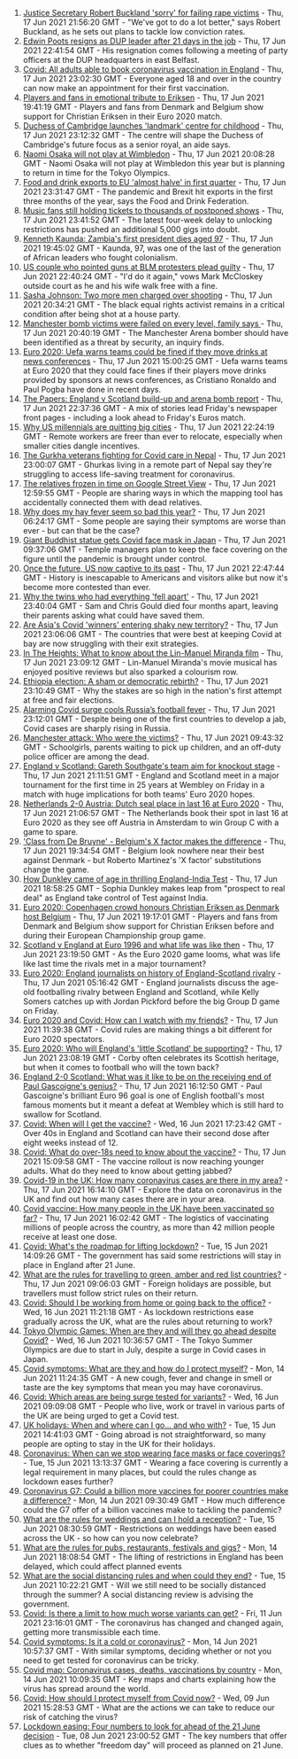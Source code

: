 1. [Justice Secretary Robert Buckland 'sorry' for failing rape victims](https://www.bbc.co.uk/news/uk-politics-57511425) - Thu, 17 Jun 2021 21:56:20 GMT - "We've got to do a lot better," says Robert Buckland, as he sets out plans to tackle low conviction rates.
2. [Edwin Poots resigns as DUP leader after 21 days in the job](https://www.bbc.co.uk/news/uk-england-essex-57521158) - Thu, 17 Jun 2021 22:41:54 GMT - His resignation comes following a meeting of party officers at the DUP headquarters in east Belfast.
3. [Covid: All adults able to book coronavirus vaccination in England](https://www.bbc.co.uk/news/uk-57517992) - Thu, 17 Jun 2021 23:02:30 GMT - Everyone aged 18 and over in the country can now make an appointment for their first vaccination.
4. [Players and fans in emotional tribute to Eriksen](https://www.bbc.co.uk/sport/football/57516321) - Thu, 17 Jun 2021 19:41:19 GMT - Players and fans from Denmark and Belgium show support for Christian Eriksen in their Euro 2020 match.
5. [Duchess of Cambridge launches 'landmark' centre for childhood](https://www.bbc.co.uk/news/uk-57511122) - Thu, 17 Jun 2021 23:12:32 GMT - The centre will shape the Duchess of Cambridge's future focus as a senior royal, an aide says.
6. [Naomi Osaka will not play at Wimbledon](https://www.bbc.co.uk/sport/tennis/57518628) - Thu, 17 Jun 2021 20:08:28 GMT - Naomi Osaka will not play at Wimbledon this year but is planning to return in time for the Tokyo Olympics.
7. [Food and drink exports to EU 'almost halve' in first quarter](https://www.bbc.co.uk/news/business-57518910) - Thu, 17 Jun 2021 23:31:47 GMT - The pandemic and Brexit hit exports in the first three months of the year, says the Food and Drink Federation.
8. [Music fans still holding tickets to thousands of postponed shows](https://www.bbc.co.uk/news/business-57514862) - Thu, 17 Jun 2021 23:41:52 GMT - The latest four-week delay to unlocking restrictions has pushed an additional 5,000 gigs into doubt.
9. [Kenneth Kaunda: Zambia's first president dies aged 97](https://www.bbc.co.uk/news/world-africa-57517729) - Thu, 17 Jun 2021 19:45:02 GMT - Kaunda, 97, was one of the last of the generation of African leaders who fought colonialism.
10. [US couple who pointed guns at BLM protesters plead guilty](https://www.bbc.co.uk/news/world-us-canada-57521756) - Thu, 17 Jun 2021 22:40:24 GMT - "I'd do it again," vows Mark McCloskey outside court as he and his wife walk free with a fine.
11. [Sasha Johnson: Two more men charged over shooting](https://www.bbc.co.uk/news/uk-england-london-57521355) - Thu, 17 Jun 2021 20:34:21 GMT - The black equal rights activist remains in a critical condition after being shot at a house party.
12. [Manchester bomb victims were failed on every level, family says ](https://www.bbc.co.uk/news/uk-england-manchester-57511079) - Thu, 17 Jun 2021 20:40:19 GMT - The Manchester Arena bomber should have been identified as a threat by security, an inquiry finds.
13. [Euro 2020: Uefa warns teams could be fined if they move drinks at news conferences](https://www.bbc.co.uk/sport/football/57517337) - Thu, 17 Jun 2021 15:00:25 GMT - Uefa warns teams at Euro 2020 that they could face fines if their players move drinks provided by sponsors at news conferences, as Cristiano Ronaldo and Paul Pogba have done in recent days.
14. [The Papers: England v Scotland build-up and arena bomb report](https://www.bbc.co.uk/news/blogs-the-papers-57521163) - Thu, 17 Jun 2021 22:37:36 GMT - A mix of stories lead Friday's newspaper front pages - including a look ahead to Friday's Euros match.
15. [Why US millennials are quitting big cities](https://www.bbc.co.uk/news/world-us-canada-57516592) - Thu, 17 Jun 2021 22:24:19 GMT - Remote workers are freer than ever to relocate, especially when smaller cities dangle incentives.
16. [The Gurkha veterans fighting for Covid care in Nepal](https://www.bbc.co.uk/news/world-asia-57517327) - Thu, 17 Jun 2021 23:00:07 GMT - Ghurkas living in a remote part of Nepal say they're struggling to access life-saving treatment for coronavirus.
17. [The relatives frozen in time on Google Street View](https://www.bbc.co.uk/news/technology-57511055) - Thu, 17 Jun 2021 12:59:55 GMT - People are sharing ways in which the mapping tool has accidentally connected them with dead relatives.
18. [Why does my hay fever seem so bad this year?](https://www.bbc.co.uk/news/newsbeat-57484580) - Thu, 17 Jun 2021 06:24:17 GMT - Some people are saying their symptoms are worse than ever - but can that be the case?
19. [Giant Buddhist statue gets Covid face mask in Japan](https://www.bbc.co.uk/news/world-asia-57511335) - Thu, 17 Jun 2021 09:37:06 GMT - Temple managers plan to keep the face covering on the figure until the pandemic is brought under control.
20. [Once the future, US now captive to its past](https://www.bbc.co.uk/news/world-us-canada-57517781) - Thu, 17 Jun 2021 22:47:44 GMT - History is inescapable to Americans and visitors alike but now it's become more contested than ever.
21. [Why the twins who had everything 'fell apart'](https://www.bbc.co.uk/news/uk-england-cambridgeshire-57088395) - Thu, 17 Jun 2021 23:40:04 GMT - Sam and Chris Gould died four months apart, leaving their parents asking what could have saved them.
22. [Are Asia's Covid 'winners' entering shaky new territory?](https://www.bbc.co.uk/news/world-asia-57492961) - Thu, 17 Jun 2021 23:06:06 GMT - The countries that were best at keeping Covid at bay are now struggling with their exit strategies.
23. [In The Heights: What to know about the Lin-Manuel Miranda film](https://www.bbc.co.uk/news/entertainment-arts-57356251) - Thu, 17 Jun 2021 23:09:12 GMT - Lin-Manuel Miranda's movie musical has enjoyed positive reviews but also sparked a colourism row.
24. [Ethiopia election: A sham or democratic rebirth?](https://www.bbc.co.uk/news/world-africa-57467645) - Thu, 17 Jun 2021 23:10:49 GMT - Why the stakes are so high in the nation's first attempt at free and fair elections.
25. [Alarming Covid surge cools Russia’s football fever](https://www.bbc.co.uk/news/world-europe-57511355) - Thu, 17 Jun 2021 23:12:01 GMT - Despite being one of the first countries to develop a jab, Covid cases are sharply rising in Russia.
26. [Manchester attack: Who were the victims?](https://www.bbc.co.uk/news/uk-40012738) - Thu, 17 Jun 2021 09:43:32 GMT - Schoolgirls, parents waiting to pick up children, and an off-duty police officer are among the dead.
27. [England v Scotland: Gareth Southgate's team aim for knockout stage](https://www.bbc.co.uk/sport/football/51197603) - Thu, 17 Jun 2021 21:11:51 GMT - England and Scotland meet in a major tournament for the first time in 25 years at Wembley on Friday in a match with huge implications for both teams' Euro 2020 hopes.
28. [Netherlands 2-0 Austria: Dutch seal place in last 16 at Euro 2020](https://www.bbc.co.uk/sport/football/51197582) - Thu, 17 Jun 2021 21:06:57 GMT - The Netherlands book their spot in last 16 at Euro 2020 as they see off Austria in Amsterdam to win Group C with a game to spare.
29. ['Class from De Bruyne' - Belgium's X factor makes the difference](https://www.bbc.co.uk/sport/football/57520900) - Thu, 17 Jun 2021 19:34:54 GMT - Belgium look nowhere near their best against Denmark - but Roberto Martinez's 'X factor' substitutions change the game.
30. [How Dunkley came of age in thrilling England-India Test](https://www.bbc.co.uk/sport/cricket/57516260) - Thu, 17 Jun 2021 18:58:25 GMT - Sophia Dunkley makes leap from "prospect to real deal" as England take control of Test against India.
31. [Euro 2020: Copenhagen crowd honours Christian Eriksen as Denmark host Belgium](https://www.bbc.co.uk/sport/av/football/57518496) - Thu, 17 Jun 2021 19:17:01 GMT - Players and fans from Denmark and Belgium show support for Christian Eriksen before and during their European Championship group game.
32. [Scotland v England at Euro 1996 and what life was like then](https://www.bbc.co.uk/news/newsbeat-57334461) - Thu, 17 Jun 2021 23:19:50 GMT - As the Euro 2020 game looms, what was life like last time the rivals met in a major tournament?
33. [Euro 2020: England journalists on history of England-Scotland rivalry](https://www.bbc.co.uk/sport/av/football/57505176) - Thu, 17 Jun 2021 05:16:42 GMT - England journalists discuss the age-old footballing rivalry between England and Scotland, while Kelly Somers catches up with Jordan Pickford before the big Group D game on Friday.
34. [Euro 2020 and Covid: How can I watch with my friends?](https://www.bbc.co.uk/news/uk-57386719) - Thu, 17 Jun 2021 11:39:38 GMT - Covid rules are making things a bit different for Euro 2020 spectators.
35. [Euro 2020: Who will England's 'little Scotland' be supporting?](https://www.bbc.co.uk/news/uk-england-northamptonshire-57504032) - Thu, 17 Jun 2021 23:08:19 GMT - Corby often celebrates its Scottish heritage, but when it comes to football who will the town back?
36. [England 2-0 Scotland: What was it like to be on the receiving end of Paul Gascoigne's genius?](https://www.bbc.co.uk/sport/football/52915690) - Thu, 17 Jun 2021 16:12:50 GMT - Paul Gascoigne's brilliant Euro 96 goal is one of English football's most famous moments but it meant a defeat at Wembley which is still hard to swallow for Scotland.
37. [Covid: When will I get the vaccine?](https://www.bbc.co.uk/news/health-55045639) - Wed, 16 Jun 2021 17:23:42 GMT - Over 40s in England and Scotland can have their second dose after eight weeks instead of 12.
38. [Covid: What do over-18s need to know about the vaccine?](https://www.bbc.co.uk/news/health-57273875) - Thu, 17 Jun 2021 15:09:58 GMT - The vaccine rollout is now reaching younger adults. What do they need to know about getting jabbed?
39. [Covid-19 in the UK: How many coronavirus cases are there in my area?](https://www.bbc.co.uk/news/uk-51768274) - Thu, 17 Jun 2021 16:14:10 GMT - Explore the data on coronavirus in the UK and find out how many cases there are in your area.
40. [Covid vaccine: How many people in the UK have been vaccinated so far?](https://www.bbc.co.uk/news/health-55274833) - Thu, 17 Jun 2021 16:02:42 GMT - The logistics of vaccinating millions of people across the country, as more than 42 million people receive at least one dose.
41. [Covid: What's the roadmap for lifting lockdown?](https://www.bbc.co.uk/news/explainers-52530518) - Tue, 15 Jun 2021 14:09:26 GMT - The government has said some restrictions will stay in place in England after 21 June.
42. [What are the rules for travelling to green, amber and red list countries?](https://www.bbc.co.uk/news/explainers-52544307) - Thu, 17 Jun 2021 09:06:03 GMT - Foreign holidays are possible, but travellers must follow strict rules on their return.
43. [Covid: Should I be working from home or going back to the office?](https://www.bbc.co.uk/news/business-52567567) - Wed, 16 Jun 2021 11:21:18 GMT - As lockdown restrictions ease gradually across the UK, what are the rules about returning to work?
44. [Tokyo Olympic Games: When are they and will they go ahead despite Covid?](https://www.bbc.co.uk/news/world-asia-57240044) - Wed, 16 Jun 2021 10:36:57 GMT - The Tokyo Summer Olympics are due to start in July, despite a surge in Covid cases in Japan.
45. [Covid symptoms: What are they and how do I protect myself?](https://www.bbc.co.uk/news/health-51048366) - Mon, 14 Jun 2021 11:24:35 GMT - A new cough, fever and change in smell or taste are the key symptoms that mean you may have coronavirus.
46. [Covid: Which areas are being surge tested for variants?](https://www.bbc.co.uk/news/explainers-54872039) - Wed, 16 Jun 2021 09:09:08 GMT - People who live, work or travel in various parts of the UK are being urged to get a Covid test.
47. [UK holidays: When and where can I go... and who with?](https://www.bbc.co.uk/news/explainers-52646738) - Tue, 15 Jun 2021 14:41:03 GMT - Going abroad is not straightforward, so many people are opting to stay in the UK for their holidays.
48. [Coronavirus: When can we stop wearing face masks or face coverings?](https://www.bbc.co.uk/news/health-51205344) - Tue, 15 Jun 2021 13:13:37 GMT - Wearing a face covering is currently a legal requirement in many places, but could the rules change as lockdown eases further?
49. [Coronavirus G7: Could a billion more vaccines for poorer countries make a difference?](https://www.bbc.co.uk/news/57427877) - Mon, 14 Jun 2021 09:30:49 GMT - How much difference could the G7 offer of a billion vaccines make to tackling the pandemic?
50. [What are the rules for weddings and can I hold a reception?](https://www.bbc.co.uk/news/explainers-52811509) - Tue, 15 Jun 2021 08:30:59 GMT - Restrictions on weddings have been eased across the UK - so how can you now celebrate?
51. [What are the rules for pubs, restaurants, festivals and gigs?](https://www.bbc.co.uk/news/business-52977388) - Mon, 14 Jun 2021 18:08:54 GMT - The lifting of restrictions in England has been delayed, which could affect planned events
52. [What are the social distancing rules and when could they end?](https://www.bbc.co.uk/news/uk-51506729) - Tue, 15 Jun 2021 10:22:21 GMT - Will we still need to be socially distanced through the summer? A social distancing review is advising the government.
53. [Covid: Is there a limit to how much worse variants can get?](https://www.bbc.co.uk/news/health-57431420) - Fri, 11 Jun 2021 23:16:01 GMT - The coronavirus has changed and changed again, getting more transmissible each time.
54. [Covid symptoms: Is it a cold or coronavirus?](https://www.bbc.co.uk/news/health-54145299) - Mon, 14 Jun 2021 10:57:37 GMT - With similar symptoms, deciding whether or not you need to get tested for coronavirus can be tricky.
55. [Covid map: Coronavirus cases, deaths, vaccinations by country](https://www.bbc.co.uk/news/world-51235105) - Mon, 14 Jun 2021 10:09:35 GMT - Key maps and charts explaining how the virus has spread around the world.
56. [Covid: How should I protect myself from Covid now?](https://www.bbc.co.uk/news/health-57087517) - Wed, 09 Jun 2021 15:28:53 GMT - What are the actions we can take to reduce our risk of catching the virus?
57. [Lockdown easing: Four numbers to look for ahead of the 21 June decision](https://www.bbc.co.uk/news/57403888) - Tue, 08 Jun 2021 23:00:52 GMT - The key numbers that offer clues as to whether "freedom day" will proceed as planned on 21 June.

